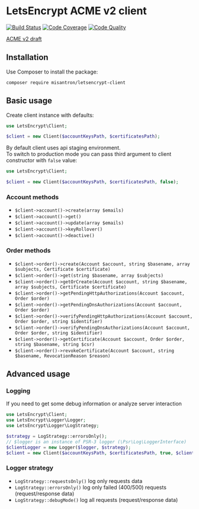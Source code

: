 # LetsEncrypt ACME v2 client

[![Build Status](https://img.shields.io/travis/com/misantron/letsencrypt-client.svg?style=flat-square&maxAge=2592000)](https://travis-ci.com/misantron/letsencrypt-client)
[![Code Coverage](https://img.shields.io/coveralls/github/misantron/letsencrypt-client.svg?style=flat-square)](https://coveralls.io/github/misantron/letsencrypt-client)
[![Code Quality](https://img.shields.io/scrutinizer/g/misantron/letsencrypt-client.svg?style=flat-square)](https://scrutinizer-ci.com/g/misantron/letsencrypt-client/)

[ACME v2 draft](https://github.com/ietf-wg-acme/acme/blob/master/draft-ietf-acme-acme.md)

## Installation

Use Composer to install the package:  
```shell script
composer require misantron/letsencrypt-client
```

## Basic usage

Create client instance with defaults:

```php
use LetsEncrypt\Client;

$client = new Client($accountKeysPath, $certificatesPath);
```
By default client uses api staging environment.  
To switch to production mode you can pass third argument to client constructor with `false` value:
```php
use LetsEncrypt\Client;

$client = new Client($accountKeysPath, $certificatesPath, false);
```

### Account methods

* `$client->account()->create(array $emails)`
* `$client->account()->get()`
* `$client->account()->update(array $emails)`
* `$client->account()->keyRollover()`
* `$client->account()->deactive()`

### Order methods

* `$client->order()->create(Account $account, string $basename, array $subjects, Certificate $certificate)`
* `$client->order()->get(string $basename, array $subjects)`
* `$client->order()->getOrCreate(Account $account, string $basename, array $subjects, Certificate $certificate)`
* `$client->order()->getPendingHttpAuthorizations(Account $account, Order $order)`
* `$client->order()->getPendingDnsAuthorizations(Account $account, Order $order)`
* `$client->order()->verifyPendingHttpAuthorizations(Account $account, Order $order, string $identifier)`
* `$client->order()->verifyPendingDnsAuthorizations(Account $account, Order $order, string $identifier)`
* `$client->order()->getCertificate(Account $account, Order $order, string $basename, string $csr)`
* `$client->order()->revokeCertificate(Account $account, string $basename, RevocationReason $reason)`

## Advanced usage

### Logging

If you need to get some debug information or analyze server interaction

```php
use LetsEncrypt\Client;                       
use LetsEncrypt\Logger\Logger;
use LetsEncrypt\Logger\LogStrategy;

$strategy = LogStrategy::errorsOnly();
// $logger is an instance of PSR-3 logger (\Psr\Log\LoggerInterface)
$clientLogger = new Logger($logger, $strategy);
$client = new Client($accountKeysPath, $certificatesPath, true, $clientLogger);
```
### Logger strategy
* `LogStrategy::requestsOnly()` log only requests data
* `LogStrategy::errorsOnly()` log only failed (400/500) requests (request/response data)
* `LogStrategy::debugMode()` log all requests (request/response data)
